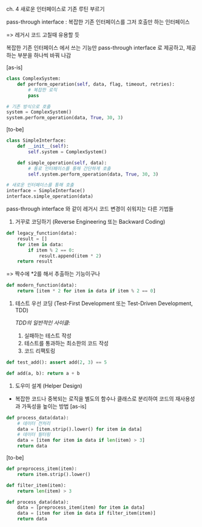 ch. 4 새로운 인터페이스로 기존 루틴 부르기



pass-through interface : 복잡한 기존 인터페이스를 그저 호출만 하는 인터페이스

=> 레거시 코드 고칠때 유용할 듯

복잡한 기존 인터페이스 에서 쓰는 기능만 pass-through interface 로 제공하고, 제공하는 부분을 하나씩 바꿔 나감

[as-is]
```python
class ComplexSystem:
    def perform_operation(self, data, flag, timeout, retries):
        # 복잡한 로직
        pass

# 기존 방식으로 호출
system = ComplexSystem()
system.perform_operation(data, True, 30, 3)

```


[to-be]
```python
class SimpleInterface:
    def __init__(self):
        self.system = ComplexSystem()

    def simple_operation(self, data):
        # 통로 인터페이스를 통해 간단하게 호출
        self.system.perform_operation(data, True, 30, 3)

# 새로운 인터페이스를 통해 호출
interface = SimpleInterface()
interface.simple_operation(data)
```


pass-through interface 와 같이 레거시 코드 변경이 쉬워지는 다른 기법들

1. 거꾸로 코딩하기 (Reverse Engineering 또는 Backward Coding)

```python
def legacy_function(data):
	result = []
	for item in data:
		if item % 2 == 0:
			result.append(item * 2)
	return result
```
=> 짝수에 *2를 해서  추출하는 기능이구나


```python
def modern_function(data):
	return [item * 2 for item in data if item % 2 == 0]
```


1. 테스트 우선 코딩 (Test-First Development 또는 Test-Driven Development, TDD)

	_TDD의 일반적인 사이클:_
	
	1. 실패하는 테스트 작성​
	2. 테스트를 통과하는 최소한의 코드 작성​
	3. 코드 리팩토링

```python
def test_add(): assert add(2, 3) == 5
```


```python
def add(a, b): return a + b
```


1. 도우미 설계 (Helper Design)
- 복잡한 코드나 중복되는 로직을 별도의 함수나 클래스로 분리하여 코드의 재사용성과 가독성을 높이는 방법
[as-is]
```python
def process_data(data):
    # 데이터 전처리
    data = [item.strip().lower() for item in data]
    # 데이터 필터링
    data = [item for item in data if len(item) > 3]
    return data
```

[to-be]
```python
def preprocess_item(item):
    return item.strip().lower()

def filter_item(item):
    return len(item) > 3

def process_data(data):
    data = [preprocess_item(item) for item in data]
    data = [item for item in data if filter_item(item)]
    return data
```